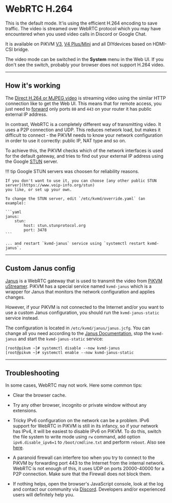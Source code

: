 # WebRTC H.264

This is the default mode. It'is using the efficient H.264 encoding to save traffic.
The video is streamed over WebRTC protocol which you may have encountered when you used video calls in Discord or Google Chat.

It is available on PiKVM [V3](v3.md), [V4 Plus/Mini](v4.md) and all DIYdevices based on HDMI-CSI bridge.

The video mode can be switched in the **System** menu in the Web UI.
If you don't see the switch, probably your browser does not support H.264 video.


-----
## How it's working

The [Direct H.264 or MJPEG video](video.md) is streaming video using the similar HTTP connection like to get the Web UI.
This means that for remote access, you just need to [forward](port_forwarding.md) only ports `80` and `443` on your router it has public external IP address.

In contrast, WebRTC is a completely different way of transmitting video.
It uses a P2P connection and UDP. This reduces network load, but makes it difficult to connect -
the PiKVM needs to know your network configuration in order to use it correctly: public IP, NAT type and so on.

To achieve this, the PiKVM checks which of the network interfaces is used for the default gateway,
and tries to find out your external IP address using the Google [STUN](https://en.wikipedia.org/wiki/STUN) server.

!!! tip
    Google STUN servers was choosen for reliability reasons.

    If you don't want to use it, you can choose [any other public STUN server](https://www.voip-info.org/stun)
    you like, or set up your own.

    To change the STUN server, edit `/etc/kvmd/override.yaml` (an example):

    ```yaml
    janus:
        stun:
            host: stun.stunprotocol.org
            port: 3478
    ```

    ... and restart `kvmd-janus` service using `systemctl restart kvmd-janus`.


-----
## Custom Janus config

[Janus](https://janus.conf.meetecho.com) is a WebRTC gateway that is used to transmit the video from [PiKVM uStreamer](https://github.com/pikvm/ustreamer).
PiKVM has a special service named `kvmd-janus` which is a wrapper for Janus that monitors the network configuration and applies changes.

However, if your PiKVM is not connected to the Internet and/or you want to use a custom Janus configuration,
you should run the `kvmd-janus-static` service instead.

The configuration is located in `/etc/kvmd/janus/janus.jcfg`.
You can change all you need according to the [Janus Documentation](https://janus.conf.meetecho.com/docs/index.html),
stop the `kvmd-janus` and start the `kvmd-janus-static` service:

```
[root@pikvm ~]# systemctl disable --now kvmd-janus
[root@pikvm ~]# systemctl enable --now kvmd-janus-static
```


-----
## Troubleshooting

In some cases, WebRTC may not work. Here some common tips:

* Clear the browser cache.

* Try any other browser, incognito or private window without any extensions.

* Tricky IPv6 configuration on the network can be a problem. IPv6 support for WebRTC in PiKVM is still in its infancy, so if your network has IPv4, it will be easiest to disable IPv6 on PiKVM. To do this, switch the file system to write mode using `rw` command, add option `ipv6.disable_ipv6=1` to `/boot/cmdline.txt` and perform `reboot`. Also see [here](https://wiki.archlinux.org/title/IPv6#Disable_IPv6).

* A paranoid firewall can interfere too when you try to connect to the PiKVM by forwarding port 443 to the Internet from the internal network. WebRTC is not enough of this, it uses UDP on ports 20000-40000 for a P2P connection. Make sure that the Firewall does not block them.

* If nothing helps, open the browser's JavaScript console, look at the log and contact our community via [Discord](https://discord.gg/bpmXfz5). Developers and/or experienced users will definitely help you.
